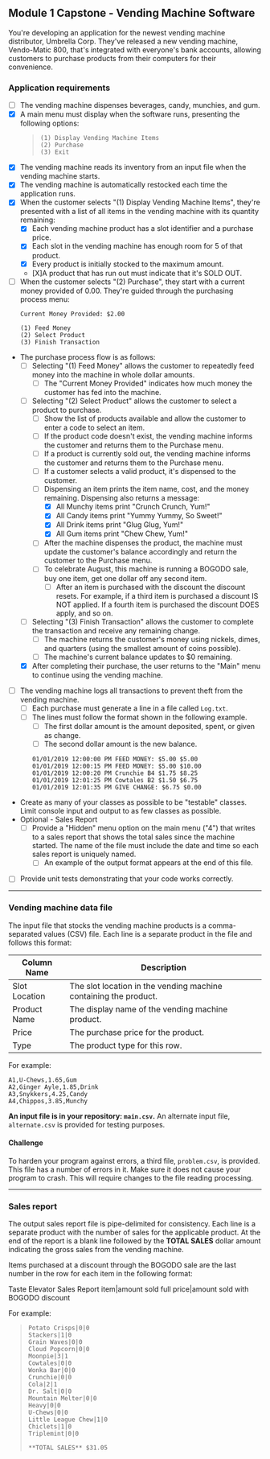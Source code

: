 ## Module 1 Capstone - Vending Machine Software

You're developing an application for the newest vending machine distributor,
Umbrella Corp. They've released a new vending machine, Vendo-Matic 800, that's integrated
with everyone's bank accounts, allowing customers to purchase products from their computers for their convenience.

### Application requirements

- [ ] The vending machine dispenses beverages, candy, munchies, and gum.
- [X] A main menu must display when the software runs, presenting the following options:
    > ```
    > (1) Display Vending Machine Items
    > (2) Purchase
    > (3) Exit
    > ```
- [X] The vending machine reads its inventory from an input file when the vending machine
starts. 
- [X] The vending machine is automatically restocked each time the application runs.
- [X] When the customer selects "(1) Display Vending Machine Items", they're presented
with a list of all items in the vending machine with its quantity remaining:
    - [X] Each vending machine product has a slot identifier and a purchase price.
    - [X] Each slot in the vending machine has enough room for 5 of that product.
    - [X] Every product is initially stocked to the maximum amount.
    - [X]A product that has run out must indicate that it's SOLD OUT.
- [ ] When the customer selects "(2) Purchase", they start with a current money provided of 0.00.
They're guided through the purchasing process menu:
    ```
    Current Money Provided: $2.00
    
    (1) Feed Money
    (2) Select Product
    (3) Finish Transaction
    
    ```
- The purchase process flow is as follows:
    - [ ] Selecting "(1) Feed Money" allows the customer to repeatedly feed money into the
    machine in whole dollar amounts.
        - [ ] The "Current Money Provided" indicates how much money the customer
        has fed into the machine.
    - [ ] Selecting "(2) Select Product" allows the customer to select a product to
    purchase.
        - [ ] Show the list of products available and allow the customer to enter
        a code to select an item.
        - [ ] If the product code doesn't exist, the vending machine informs the customer and returns them
        to the Purchase menu.
        - [ ] If a product is currently sold out, the vending machine informs the customer and returns them to the
        Purchase menu.
        - [ ] If a customer selects a valid product, it's dispensed to the customer.
        - [ ] Dispensing an item prints the item name, cost, and the money
        remaining. Dispensing also returns a message:
          - [X] All Munchy items print "Crunch Crunch, Yum!"
          - [X] All Candy items print "Yummy Yummy, So Sweet!"
          - [X] All Drink items print "Glug Glug, Yum!"
          - [X] All Gum items print "Chew Chew, Yum!"
        - [ ] After the machine dispenses the product, the machine must update the customer's balance
        accordingly and return the customer to the Purchase menu.
        - [ ] To celebrate August, this machine is running a BOGODO sale, buy one
        item, get one dollar off any second item.
            - [ ] After an item is purchased with the discount the discount resets. For example, if a third item is purchased a discount IS NOT applied. If a fourth item is purchased the discount DOES apply, and so on.
    - [ ] Selecting "(3) Finish Transaction" allows the customer to complete the
    transaction and receive any remaining change.
        - [ ] The machine returns the customer's money using nickels, dimes, and quarters
        (using the smallest amount of coins possible).
        - [ ] The machine's current balance updates to $0 remaining.
    - [X] After completing their purchase, the user returns to the "Main" menu to
    continue using the vending machine.
- [ ] The vending machine logs all transactions to prevent theft from the vending machine.
   - [ ] Each purchase must generate a line in a file called `Log.txt`.
   - [ ] The lines must follow the format shown in the following example.
       - [ ] The first dollar amount is the amount deposited, spent, or given as change.
       - [ ] The second dollar amount is the new balance.
        ```
        01/01/2019 12:00:00 PM FEED MONEY: $5.00 $5.00 
        01/01/2019 12:00:15 PM FEED MONEY: $5.00 $10.00 
        01/01/2019 12:00:20 PM Crunchie B4 $1.75 $8.25 
        01/01/2019 12:01:25 PM Cowtales B2 $1.50 $6.75 
        01/01/2019 12:01:35 PM GIVE CHANGE: $6.75 $0.00
        ```
- Create as many of your classes as possible to be "testable" classes. Limit console
input and output to as few classes as possible.
- Optional - Sales Report 
  - [ ] Provide a "Hidden" menu option on the main menu ("4") that writes to a sales
      report that shows the total sales since the machine started. The name of the
      file must include the date and time so each sales report is uniquely named.
      - [ ] An example of the output format appears at the end of this file.
- [ ] Provide unit tests demonstrating that your code works correctly.
___
### Vending machine data file
The input file that stocks the vending machine products is a comma-separated values (CSV) file. Each line is a separate product in the file and follows this format:

| Column Name   | Description |
----------------|-------------|
| Slot Location | The slot location in the vending machine containing the product.   |
| Product Name  | The display name of the vending machine product.                   |
| Price         | The purchase price for the product.                                |
| Type          | The product type for this row.                                     |

For example:
```
A1,U-Chews,1.65,Gum
A2,Ginger Ayle,1.85,Drink
A3,Snykkers,4.25,Candy
A4,Chippos,3.85,Munchy
```

**An input file is in your repository: `main.csv`.**
An alternate input file, `alternate.csv` is provided for testing purposes.
#### Challenge
To harden your program against errors, a third file, `problem.csv`, is provided. This file has a number of errors in it. Make sure it does not cause your program to crash. This will require changes to the file reading processing. 

 ---
### Sales report
The output sales report file is pipe-delimited for consistency. Each line is a separate product with the number of sales for the applicable product. At the end of the report is a blank line followed by the **TOTAL SALES** dollar amount indicating the gross sales from the vending machine.

Items purchased at a discount through the BOGODO sale are the last number in the row for each item in the following format:

Taste Elevator Sales Report
item|amount sold full price|amount sold with BOGODO discount

For example:
>```
>Potato Crisps|0|0
>Stackers|1|0
>Grain Waves|0|0
>Cloud Popcorn|0|0
>Moonpie|3|1
>Cowtales|0|0
>Wonka Bar|0|0
>Crunchie|0|0
>Cola|2|1
>Dr. Salt|0|0
>Mountain Melter|0|0
>Heavy|0|0
>U-Chews|0|0
>Little League Chew|1|0
>Chiclets|1|0
>Triplemint|0|0
>
>**TOTAL SALES** $31.05
>```
